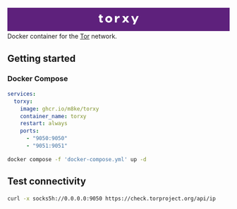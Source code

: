 ![header.png](docs/header.png)
<br>
Docker container for the [Tor](https://www.torproject.org/about/history) network.

## Getting started

### Docker Compose

```yaml
services:
  torxy:
    image: ghcr.io/m8ke/torxy
    container_name: torxy
    restart: always
    ports:
      - "9050:9050"
      - "9051:9051"
```

```bash
docker compose -f 'docker-compose.yml' up -d
```

## Test connectivity

```bash
curl -x socks5h://0.0.0.0:9050 https://check.torproject.org/api/ip
```
